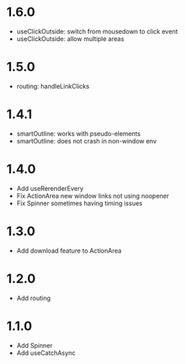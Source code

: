 # 1.6.0

- useClickOutside: switch from mousedown to click event
- useClickOutside: allow multiple areas

# 1.5.0

- routing: handleLinkClicks

# 1.4.1

- smartOutline: works with pseudo-elements
- smartOutline: does not crash in non-window env

# 1.4.0

- Add useRerenderEvery
- Fix ActionArea new window links not using noopener
- Fix Spinner sometimes having timing issues

# 1.3.0

- Add download feature to ActionArea

# 1.2.0

- Add routing

# 1.1.0

- Add Spinner
- Add useCatchAsync
